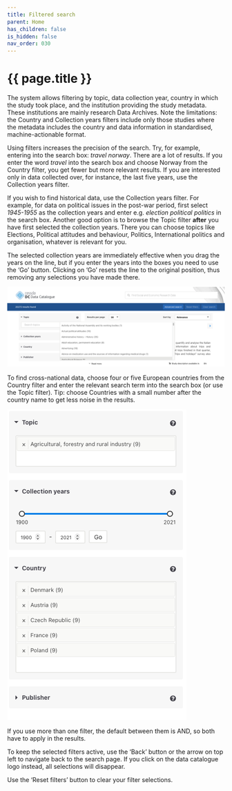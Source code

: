 ```yaml
---
title: Filtered search
parent: Home
has_children: false
is_hidden: false
nav_order: 030
---
```


# {{ page.title }}

The system allows filtering by topic, data collection year,
country in which the study took place, and the institution providing the study metadata.
These institutions are mainly research Data Archives.
Note the limitations: the Country and Collection years filters include
only those studies where the metadata includes the country
and data information in standardised, machine-actionable format.

Using filters increases the precision of the search.
Try, for example, entering into the search box: *travel norway*.
There are a lot of results. If you enter the word *travel* into the search box
and choose Norway from the Country filter, you get fewer but more relevant results.
If you are interested only in data collected over, for instance, the last five years,
use the Collection years filter.

If you wish to find historical data, use the Collection years filter.
For example, for data on political issues in the post-war period,
first select *1945-1955* as the collection years and enter
e.g. *election political politics* in the search box.
Another good option is to browse the Topic filter **after**
you have first selected the collection years.
There you can choose topics like Elections, Political attitudes and behaviour, Politics,
International politics and organisation, whatever is relevant for you.

The selected collection years are immediately effective when you drag the years on the line,
but if you enter the years into the boxes you need to use the ‘Go’ button.
Clicking on ‘Go’ resets the line to the original position,
thus removing any selections you have made there.

![Filtered search](images/filtered-search.png "Filtered search")

To find cross-national data, choose four or five European countries from the Country filter
and enter the relevant search term into the search box (or use the Topic filter).
Tip: choose Countries with a small number after the country name to get less noise in the results.

![Cross-national data search](images/cross-national-data-search.png "cross-national data search")

If you use more than one filter, the default between them is AND, so both have to apply in the results.

To keep the selected filters active,
use the ‘Back’ button or the arrow on top left to navigate back to the search page.
If you click on the data catalogue logo instead, all selections will disappear.

Use the ‘Reset filters’ button to clear your filter selections.
